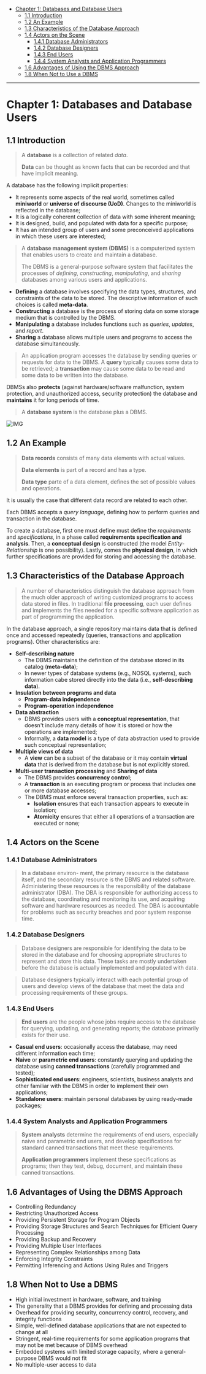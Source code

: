 - [Chapter 1: Databases and Database Users](#chapter-1-databases-and-database-users)
  - [1.1 Introduction](#11-introduction)
  - [1.2 An Example](#12-an-example)
  - [1.3 Characteristics of the Database Approach](#13-characteristics-of-the-database-approach)
  - [1.4 Actors on the Scene](#14-actors-on-the-scene)
    - [1.4.1 Database Administrators](#141-database-administrators)
    - [1.4.2 Database Designers](#142-database-designers)
    - [1.4.3 End Users](#143-end-users)
    - [1.4.4 System Analysts and Application Programmers](#144-system-analysts-and-application-programmers)
  - [1.6 Advantages of Using the DBMS Approach](#16-advantages-of-using-the-dbms-approach)
  - [1.8 When Not to Use a DBMS](#18-when-not-to-use-a-dbms)

---
# Chapter 1: Databases and Database Users


## 1.1 Introduction

> A **database** is a collection of related *data*. 
> 
> **Data** can be thought as known facts that can be recorded and that have implicit meaning.

A database has the following implicit properties:

- It represents some aspects of the real world, sometimes called **miniworld** or **universe of discourse (UoD)**. Changes to the miniworld is reflected in the database;
- It is a logically coherent collection of data with some inherent meaning;
- It is designed, build, and populated with data for a specific purpose;
- It has an intended group of users and some preconceived applications in which these users are interested;

> A **database management system (DBMS)** is a computerized system that enables users to create and maintain a database.
> 
>  The DBMS is a general-purpose software system that facilitates the processes of *defining*, *constructing*, *manipulating*, and *sharing* databases among various users and applications.

- **Defining** a database involves specifying the data types, structures, and constraints of the data to be stored. The descriptive information of such choices is called **meta-data**.
- **Constructing** a database is the process of storing data on some storage medium that is controlled by the DBMS.
- **Manipulating** a database includes functions such as *queries*, *updates*, and *report*.
- **Sharing** a database allows multiple users and programs to access the database simultaneously.

> An application program accesses the database by sending queries or requests for data to the DBMS. A **query** typically causes some data to be retrieved; a **transaction** may cause some data to be read and some data to be written into the database.

DBMSs also **protects** (against hardware/software malfunction, system protection, and unauthorized access, security protection) the database  and **maintains** it for long periods of time.

> A **database system** is the database plus a DBMS.

![IMG](imgs/1-1.png)

## 1.2 An Example

> **Data records** consists of many data elements with actual values.
> 
> **Data elements** is part of a record and has a type.
> 
> **Data type** parte of a data element, defines the set of possible values and operations.

It is usually the case that different data record are related to each other.

Each DBMS accepts a *query language*, defining how to perform queries and transaction in the database.

To create a database, first one must define must define the *requirements* and *specifications*, in a phase called **requirements specification and analysis**. Then, a **conceptual design** is constructed (the model *Entity-Relationship* is one possibility). Lastly, comes the **physical design**, in which further specifications are provided for storing and accessing the database.

## 1.3 Characteristics of the Database Approach

> A number of characteristics distinguish the database approach from the much older approach of writing customized programs to access data stored in files. In traditional **file processing**, each user defines and implements the files needed for a specific software application as part of programming the application.

In the database approach, a single repository maintains data that is defined once and accessed repeatedly (queries, transactions and application programs). Other characteristics are:
  - **Self-describing nature**
    - The DBMS maintains the definition of the database stored in its catalog (**meta-data**);
    - In newer types of database systems (e.g., NOSQL systems), such information cabe stored directly into the data (i.e., **self-describing data**).
  - **Insulation between programs and data**
    - **Program-data independence**
    - **Program-operation independence**
  - **Data abstraction**
    - DBMS provides users with a **conceptual representation**, that doesn't include many details of how it is stored or how the operations are implemented;
    - Informally, a **data model** is a type of data abstraction used to provide such conceptual representation;
  - **Multiple views of data**
    - A **view** can be a subset of the database or it may contain **virtual data** that is derived from the database but is not explicitly stored.
  - **Multi-user transaction processing** and **Sharing of data**
    - The DBMS provides **concurrency control**;
    - A **transaction** is an executing program or process that includes one or more database accesses;
    - The DBMS must enforce several transaction properties, such as:
      - **Isolation** ensures that each transaction appears to execute in isolation;
      - **Atomicity** ensures that either all operations of a transaction are executed or none;

## 1.4 Actors on the Scene

### 1.4.1 Database Administrators

> In a database environ-
ment, the primary resource is the database itself, and the secondary resource is the DBMS and related software. Administering these resources is the responsibility of the database administrator (DBA). The DBA is responsible for authorizing access to the database, coordinating and monitoring its use, and acquiring software and hardware resources as needed. The DBA is accountable for problems such as security breaches and poor system response time.

### 1.4.2 Database Designers

> Database designers are responsible for identifying the data to be stored in the database and for choosing appropriate structures to represent and store this data. These tasks are mostly undertaken before the database is actually implemented and populated with data.

>  Database designers typically interact with each potential group of users and develop views of the database that meet the data and processing requirements of these groups. 


### 1.4.3 End Users

> **End users** are the people whose jobs require access to the database for querying, updating, and generating reports; the database primarily exists for their use.

- **Casual end users**: occasionally access the database, may need different information each time;
- **Naive** or **parametric end users**: constantly querying and updating the database using **canned transactions** (carefully programmed and tested);
- **Sophisticated end users**: engineers, scientists, business analysts and other familiar with the DBMS in order to implement their own applications;
- **Standalone users**: maintain personal databases by using ready-made packages;

### 1.4.4 System Analysts and Application Programmers

> **System analysts** determine the requirements of end users, especially naive and parametric end users, and develop specifications for standard canned transactions that meet these requirements.
> 
> **Application programmers** implement these specifications as programs; then they test, debug, document, and maintain these canned transactions.

## 1.6 Advantages of Using the DBMS Approach

- Controlling Redundancy
- Restricting Unauthorized Access
- Providing Persistent Storage for Program Objects
- Providing Storage Structures and Search Techniques for Efficient Query Processing
- Providing Backup and Recovery
- Providing Multiple User Interfaces
- Representing Complex Relationships among Data
- Enforcing Integrity Constraints
- Permitting Inferencing and Actions Using Rules and Triggers

## 1.8 When Not to Use a DBMS

- High initial investment in hardware, software, and training
- The generality that a DBMS provides for defining and processing data
- Overhead for providing security, concurrency control, recovery, and integrity functions
- Simple, well-defined database applications that are not expected to change at all
- Stringent, real-time requirements for some application programs that may not be met because of DBMS overhead
- Embedded systems with limited storage capacity, where a general-purpose DBMS would not fit
- No multiple-user access to data